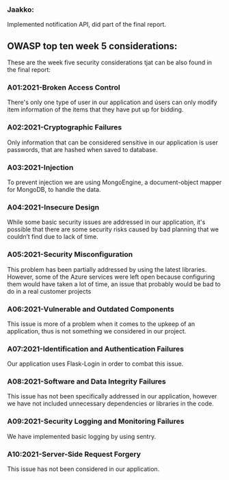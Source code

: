 ### Jaakko:
Implemented notification API, did part of the final report.


## OWASP top ten week 5 considerations:
These are the week five security considerations tjat can be also found in the final report:

### A01:2021-Broken Access Control
There's only one type of user in our application and úsers can only modify item information of the items that they have put up for bidding.

### A02:2021-Cryptographic Failures
Only information that can be considered sensitive in our application is user passwords, that are hashed when saved to database.

### A03:2021-Injection
To prevent injection we are using MongoEngine, a document-object mapper for MongoDB, to handle the data.

### A04:2021-Insecure Design
While some basic security issues are addressed in our application, it's possible that there are some security risks caused by bad planning that we couldn’t find due to lack of time.

### A05:2021-Security Misconfiguration
This problem has been partially addressed by using the latest libraries. However, some of the Azure services were left open because configuring them would have taken a lot of time, an issue that probably would be bad to do in a real customer projects

### A06:2021-Vulnerable and Outdated Components
This issue is more of a problem when it comes to the upkeep of an application, thus is not something we considered in our project.

### A07:2021-Identification and Authentication Failures
Our application uses Flask-Login in order to combat this issue.

### A08:2021-Software and Data Integrity Failures
This issue has not been specifically addressed in our application, however we have not included unnecessary dependencies or libraries in the code.

### A09:2021-Security Logging and Monitoring Failures
We have implemented basic logging by using sentry.

### A10:2021-Server-Side Request Forgery
This issue has not been considered in our application.
